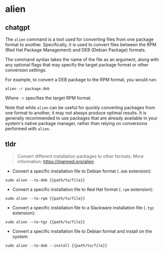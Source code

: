 # alien 
## chatgpt 
The `alien` command is a tool used for converting files from one package format to another. Specifically, it is used to convert files between the RPM (Red Hat Package Management) and DEB (Debian Package) formats. 

The command syntax takes the name of the file as an argument, along with any optional flags that may specify the target package format or other conversion settings. 

For example, to convert a DEB package to the RPM format, you would run:

```
alien -r package.deb
```

Where `-r` specifies the target RPM format. 

Note that while `alien` can be useful for quickly converting packages from one format to another, it may not always produce optimal results. It is generally recommended to use packages that are already available in your system's native package manager, rather than relying on conversions performed with `alien`. 

## tldr 
 
> Convert different installation packages to other formats.
> More information: <https://manned.org/alien>.

- Convert a specific installation file to Debian format (`.deb` extension):

`sudo alien --to-deb {{path/to/file}}`

- Convert a specific installation file to Red Hat format (`.rpm` extension):

`sudo alien --to-rpm {{path/to/file}}`

- Convert a specific installation file to a Slackware installation file (`.tgz` extension):

`sudo alien --to-tgz {{path/to/file}}`

- Convert a specific installation file to Debian format and install on the system:

`sudo alien --to-deb --install {{path/to/file}}`
